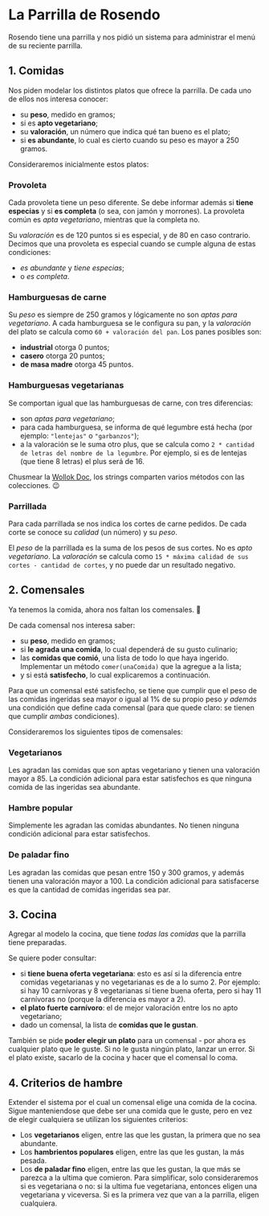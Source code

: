 # La Parrilla de Rosendo
Rosendo tiene una parrilla y nos pidió un sistema para administrar el menú de su reciente parrilla.

## 1. Comidas
Nos piden modelar los distintos platos que ofrece la parrilla. De cada uno de ellos nos interesa conocer:
* su **peso**, medido en gramos;
* si es **apto vegetariano**;
* su **valoración**, un número que indica qué tan bueno es el plato;
* si **es abundante**, lo cual es cierto cuando su peso es mayor a 250 gramos.

Consideraremos inicialmente estos platos:

### Provoleta
Cada provoleta tiene un peso diferente. Se debe informar además si **tiene especias** y si **es completa** (o sea, con jamón y morrones). La provoleta común es _apta vegetariano_, mientras que la completa no. 

Su _valoración_ es de 120 puntos si es especial, y de 80 en caso contrario. Decimos que una provoleta es especial cuando se cumple alguna de estas condiciones:
* _es abundante_ y _tiene especias_;
* o _es completa_. 

### Hamburguesas de carne
Su _peso_ es siempre de 250 gramos y lógicamente no son _aptas para vegetariano_. 
A cada hamburguesa se le configura su pan, y la _valoración_ del plato se calcula como `60 + valoración del pan`. Los panes posibles son:
* **industrial** otorga 0 puntos;
* **casero** otorga 20 puntos;
* **de masa madre** otorga 45 puntos.

### Hamburguesas vegetarianas
Se comportan igual que las hamburguesas de carne, con tres diferencias:
* son _aptas para vegetariano_;
* para cada hamburguesa, se informa de qué legumbre está hecha (por ejemplo: `"lentejas"` o `"garbanzos"`);
* a la valoración se le suma otro plus, que se calcula como `2 * cantidad de letras del nombre de la legumbre`. Por ejemplo, si es de lentejas (que tiene 8 letras) el plus será de 16. 

Chusmear la [Wollok Doc](https://www.wollok.org/documentacion/wollokdoc/), los strings comparten varios métodos con las colecciones. :wink:

### Parrillada
Para cada parrillada se nos indica los cortes de carne pedidos. De cada corte se conoce su _calidad_ (un número) y su _peso_.

El _peso_ de la parrillada es la suma de los pesos de sus cortes. No es _apto vegetariano_. La _valoración_ se calcula como `15 * máxima calidad de sus cortes - cantidad de cortes`, y no puede dar un resultado negativo.

## 2. Comensales
Ya tenemos la comida, ahora nos faltan los comensales. :fork_and_knife:

De cada comensal nos interesa saber: 
* su **peso**, medido en gramos;
* si **le agrada una comida**, lo cual dependerá de su gusto culinario;
* las **comidas que comió**, una lista de todo lo que haya ingerido. Implementar un método `comer(unaComida)` que la agregue a la lista;
* y si está **satisfecho**, lo cual explicaremos a continuación.

Para que un comensal esté satisfecho, se tiene que cumplir que el peso de las comidas ingeridas sea mayor o igual al 1% de su propio peso _y además_ una condición que define cada comensal (para que quede claro: se tienen que cumplir _ambas_ condiciones).    

Consideraremos los siguientes tipos de comensales:

### Vegetarianos
Les agradan las comidas que son aptas vegetariano y tienen una valoración mayor a 85. La condición adicional para estar satisfechos es que ninguna comida de las ingeridas sea abundante.

### Hambre popular
Simplemente les agradan las comidas abundantes. No tienen ninguna condición adicional para estar satisfechos.

### De paladar fino
Les agradan las comidas que pesan entre 150 y 300 gramos, y además tienen una valoración mayor a 100. La condición adicional para satisfacerse es que la cantidad de comidas ingeridas sea par. 

## 3. Cocina
Agregar al modelo la cocina, que tiene _todas las comidas_ que la parrilla tiene preparadas. 

Se quiere poder consultar:
* si **tiene buena oferta vegetariana**: esto es así si la diferencia entre comidas vegetarianas y no vegetarianas es de a lo sumo 2. Por ejemplo: si hay 10 carnívoras y 8 vegetarianas sí tiene buena oferta, pero si hay 11 carnívoras no (porque la diferencia es mayor a 2).
* **el plato fuerte carnívoro**: el de mejor valoración entre los no apto vegetariano;
* dado un comensal, la lista de **comidas que le gustan**.

También se pide **poder elegir un plato** para un comensal - por ahora es cualquier plato que le guste. Si no le gusta ningún plato, lanzar un error. Si el plato existe, sacarlo de la cocina y hacer que el comensal lo coma.

## 4. Criterios de hambre
Extender el sistema por el cual un comensal elige una comida de la cocina. Sigue manteniendose que debe ser una comida que le guste, pero en vez de elegir cualquiera se utilizan los siguientes criterios:

* Los **vegetarianos** eligen, entre las que les gustan, la primera que no sea abundante.
* Los **hambrientos populares** eligen, entre las que les gustan, la más pesada.
* Los **de paladar fino** eligen, entre las que les gustan, la que más se parezca a la ultima que comieron. Para simplificar, solo consideraremos si es vegetariana o no: si la ultima fue vegetariana, entonces eligen una vegetariana y viceversa. Si es la primera vez que van a la parrilla, eligen cualquiera.
